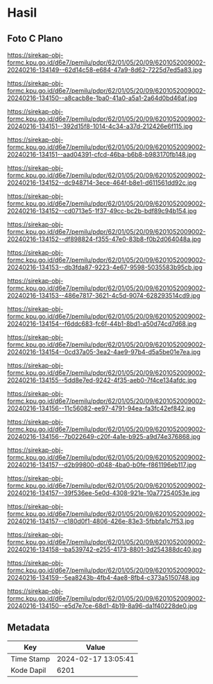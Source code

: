 # Hasil

## Foto C Plano

https://sirekap-obj-formc.kpu.go.id/d6e7/pemilu/pdpr/62/01/05/20/09/6201052009002-20240216-134149--62d14c58-e684-47a9-8d62-7225d7ed5a83.jpg

https://sirekap-obj-formc.kpu.go.id/d6e7/pemilu/pdpr/62/01/05/20/09/6201052009002-20240216-134150--a8cacb8e-1ba0-41a0-a5a1-2a64d0bd46af.jpg

https://sirekap-obj-formc.kpu.go.id/d6e7/pemilu/pdpr/62/01/05/20/09/6201052009002-20240216-134151--392d15f8-1014-4c34-a37d-212426e6f115.jpg

https://sirekap-obj-formc.kpu.go.id/d6e7/pemilu/pdpr/62/01/05/20/09/6201052009002-20240216-134151--aad04391-cfcd-46ba-b6b8-b983170fb148.jpg

https://sirekap-obj-formc.kpu.go.id/d6e7/pemilu/pdpr/62/01/05/20/09/6201052009002-20240216-134152--dc948714-3ece-464f-b8e1-d611561dd92c.jpg

https://sirekap-obj-formc.kpu.go.id/d6e7/pemilu/pdpr/62/01/05/20/09/6201052009002-20240216-134152--cd0713e5-1f37-49cc-bc2b-bdf89c94b154.jpg

https://sirekap-obj-formc.kpu.go.id/d6e7/pemilu/pdpr/62/01/05/20/09/6201052009002-20240216-134152--df898824-f355-47e0-83b8-f0b2d064048a.jpg

https://sirekap-obj-formc.kpu.go.id/d6e7/pemilu/pdpr/62/01/05/20/09/6201052009002-20240216-134153--db3fda87-9223-4e67-9598-5035583b95cb.jpg

https://sirekap-obj-formc.kpu.go.id/d6e7/pemilu/pdpr/62/01/05/20/09/6201052009002-20240216-134153--486e7817-3621-4c5d-9074-628293514cd9.jpg

https://sirekap-obj-formc.kpu.go.id/d6e7/pemilu/pdpr/62/01/05/20/09/6201052009002-20240216-134154--f6ddc683-fc6f-44b1-8bd1-a50d74cd7d68.jpg

https://sirekap-obj-formc.kpu.go.id/d6e7/pemilu/pdpr/62/01/05/20/09/6201052009002-20240216-134154--0cd37a05-3ea2-4ae9-97b4-d5a5be01e7ea.jpg

https://sirekap-obj-formc.kpu.go.id/d6e7/pemilu/pdpr/62/01/05/20/09/6201052009002-20240216-134155--5dd8e7ed-9242-4f35-aeb0-7f4ce134afdc.jpg

https://sirekap-obj-formc.kpu.go.id/d6e7/pemilu/pdpr/62/01/05/20/09/6201052009002-20240216-134156--11c56082-ee97-4791-94ea-fa3fc42ef842.jpg

https://sirekap-obj-formc.kpu.go.id/d6e7/pemilu/pdpr/62/01/05/20/09/6201052009002-20240216-134156--7b022649-c20f-4a1e-b925-a9d74e376868.jpg

https://sirekap-obj-formc.kpu.go.id/d6e7/pemilu/pdpr/62/01/05/20/09/6201052009002-20240216-134157--d2b99800-d048-4ba0-b0fe-f861196eb117.jpg

https://sirekap-obj-formc.kpu.go.id/d6e7/pemilu/pdpr/62/01/05/20/09/6201052009002-20240216-134157--39f536ee-5e0d-4308-921e-10a77254053e.jpg

https://sirekap-obj-formc.kpu.go.id/d6e7/pemilu/pdpr/62/01/05/20/09/6201052009002-20240216-134157--c180d0f1-4806-426e-83e3-5fbbfa1c7f53.jpg

https://sirekap-obj-formc.kpu.go.id/d6e7/pemilu/pdpr/62/01/05/20/09/6201052009002-20240216-134158--ba539742-e255-4173-8801-3d254388dc40.jpg

https://sirekap-obj-formc.kpu.go.id/d6e7/pemilu/pdpr/62/01/05/20/09/6201052009002-20240216-134159--5ea8243b-4fb4-4ae8-8fb4-c373a5150748.jpg

https://sirekap-obj-formc.kpu.go.id/d6e7/pemilu/pdpr/62/01/05/20/09/6201052009002-20240216-134150--e5d7e7ce-68d1-4b19-8a96-da1f40228de0.jpg


## Metadata

| Key        | Value               |
| ---------- | ------------------- |
| Time Stamp | 2024-02-17 13:05:41 |
| Kode Dapil | 6201                |



